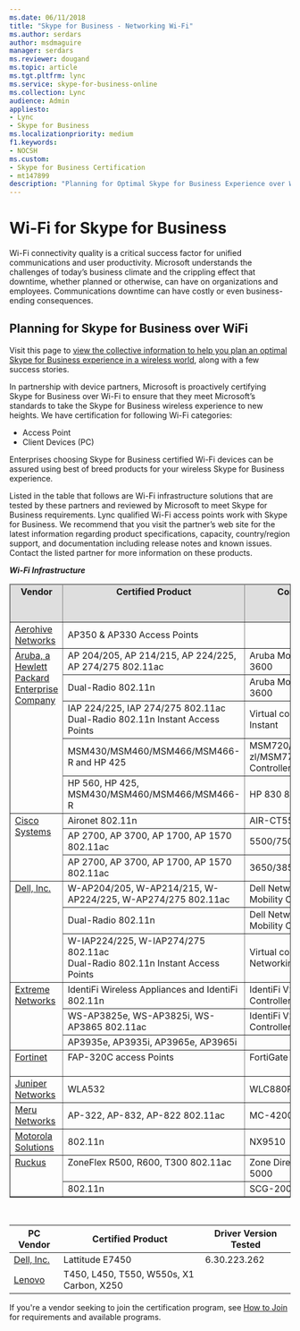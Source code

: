 ```yaml
---
ms.date: 06/11/2018
title: "Skype for Business - Networking Wi-Fi"
ms.author: serdars
author: msdmaguire
manager: serdars
ms.reviewer: dougand
ms.topic: article
ms.tgt.pltfrm: lync
ms.service: skype-for-business-online
ms.collection: Lync
audience: Admin
appliesto:
- Lync
- Skype for Business 
ms.localizationpriority: medium
f1.keywords:
- NOCSH
ms.custom:
- Skype for Business Certification
- mt147899
description: "Planning for Optimal Skype for Business Experience over Wi-Fi provides the collective information to help you plan an optimal Skype for Business experience in a wireless world."
---
```


# Wi-Fi for Skype for Business
Wi-Fi connectivity quality is a critical success factor for unified communications and user productivity. Microsoft understands the challenges of today’s business climate and the crippling effect that downtime, whether planned or otherwise, can have on organizations and employees. Communications downtime can have costly or even business-ending consequences.

## Planning for Skype for Business over WiFi
Visit this page to [view the collective information to help you plan an optimal Skype for Business experience in a wireless world](plan-wifi.md), along with a few success stories.

In partnership with device partners, Microsoft is proactively certifying Skype for Business over Wi-Fi to ensure that they meet Microsoft’s standards to take the Skype for Business wireless experience to new heights. We have certification for following Wi-Fi categories:
- Access Point
- Client Devices (PC)

Enterprises choosing Skype for Business certified Wi-Fi devices can be assured using best of breed products for your wireless Skype for Business experience.

Listed in the table that follows are Wi-Fi infrastructure solutions that are tested by these partners and reviewed by Microsoft to meet Skype for Business requirements. Lync qualified Wi-Fi access points work with Skype for Business. We recommend that you visit the partner’s web site for the latest information regarding product specifications, capacity, country/region support, and documentation including release notes and known issues. Contact the listed partner for more information on these products.

 ***Wi-Fi Infrastructure***
<table border="1" cellpadding="5" cellspacing="" class="grid">
    <colgroup>
        <col width="83" />
        <col width="236" />
        <col width="306" />
        <col width="103" />
    </colgroup>
    <thead>
        <tr bgcolor="#DEDEDE">
            <td align="center" valign="top"><strong>Vendor</strong></td>
            <td align="center" valign="top"><strong>Certified Product</strong></td>
            <td align="center" valign="top"><strong>Controller Used</strong></td>
            <td align="center" valign="top"><strong>Firmware Version Tested</strong></td>
        </tr>
    </thead>
    <tbody>
        <tr>
            <td><a href="http://www.aerohive.com/products/access-points">Aerohive Networks</a></td>
            <td>AP350 &amp; AP330 Access Points</td>
            <td> </td>
            <td>HiveOS 6.4r1</td>
        </tr>
        <tr align="left" valign="top">
            <td rowspan="5"><a href="https://www.arubanetworks.com/">Aruba, a Hewlett Packard Enterprise Company</a></td>
            <td>AP 204/205, AP 214/215, AP 224/225, AP 274/275 802.11ac</td>
            <td>Aruba Mobility Controller 3600</td>
            <td>AOS 6.4.2.0</td>
        </tr>
        <tr>
            <td>Dual-Radio 802.11n</td>
            <td>Aruba Mobility Controller 3600</td>
            <td>AOS 6.1.3.2</td>
        </tr>
        <tr>
            <td>IAP 224/225, IAP 274/275 802.11ac<br />Dual-Radio 802.11n Instant Access Points</td>
            <td>Virtual controller for Aruba Instant</td>
            <td>4.0.0.7</td>
        </tr>
        <tr>
            <td>MSM430/MSM460/MSM466/MSM466-R and HP 425</td>
            <td>MSM720/MSM760/MSM765 zl/MSM775 zl Wireless LAN Controllers</td>
            <td>6.0.1.1</td>
        </tr>
        <tr>
            <td>HP 560, HP 425, MSM430/MSM460/MSM466/MSM466-R</td>
            <td>HP 830 8G</td>
            <td>3507P26</td>
        </tr>
        <tr align="left" valign="top">
            <td rowspan="3"><a href="https://support.ruckuswireless.com/">Cisco Systems</a></td>
            <td>Aironet 802.11n</td>
            <td>AIR-CT5508-K9</td>
            <td>SW 7.6</td>
        </tr>
        <tr>
            <td>AP 2700, AP 3700, AP 1700, AP 1570 802.11ac</td>
            <td>5500/7500/8500/WiSM2</td>
            <td>AireOS 8.0.100.0</td>
        </tr>
        <tr>
            <td>AP 2700, AP 3700, AP 1700, AP 1570 802.11ac</td>
            <td>3650/3850/5760</td>
            <td>IOS-XE 03.07.00E</td>
        </tr>
        <tr align="left" valign="top">
            <td rowspan="3"><a href="https://www.dell.com/us/business/p/powerconnect-w-series?~ck=anav">Dell, Inc.</a></td>
            <td>W-AP204/205, W-AP214/215, W-AP224/225, W-AP274/275 802.11ac</td>
            <td>Dell Networking W-Series Mobility Controller W-3600</td>
            <td>AOS 6.4.2.0 and higher</td>
        </tr>
        <tr>
            <td>Dual-Radio 802.11n</td>
            <td>Dell Networking W-Series Mobility Controller W-3601</td>
            <td>AOS 6.1.3.2 and higher</td>
        </tr>
        <tr>
            <td>W-IAP224/225, W-IAP274/275 802.11ac<br />Dual-Radio 802.11n Instant Access Points</td>
            <td>Virtual controller for Dell Networking W-Series Instant</td>
            <td>4.0.0.7 and higher</td>
        </tr>
        <tr align="left" valign="top">
            <td rowspan="3"><a href="https://www.extremenetworks.com/">Extreme Networks</a></td>
            <td>IdentiFi Wireless Appliances and IdentiFi 802.11n</td>
            <td>IdentiFi V2110 Virtual Controller on Vmware</td>
            <td>9.01.01.0228</td>
        </tr>
        <tr>
            <td>WS-AP3825e, WS-AP3825i, WS-AP3865 802.11ac</td>
            <td>IdentiFi V2110 Virtual Controller on VMware</td>
            <td>09.12.01.0067</td>
        </tr>
        <tr>
            <td>AP3935e, AP3935i, AP3965e, AP3965i</td>
            <td> </td>
            <td> </td>
        </tr>
        <tr align="left" valign="top">
            <td><a href="https://www.fortinet.com/products.html">Fortinet</a></td>
            <td>FAP-320C access Points</td>
            <td>FortiGate 600D </td>
            <td>FortiOS v5.6.2 build 1486 (GA</td>
        </tr>
        <tr>
            <td><a href="https://www.juniper.net/us/en/partners/technology-alliances/unified-communications/">Juniper Networks</a></td>
            <td>WLA532</td>
            <td>WLC880R</td>
            <td>MSS 8.0</td>
        </tr>
        <tr>
            <td><a href="http://www.merunetworks.com/products/technology/microsoft-lync/index.html">Meru Networks</a></td>
            <td>AP-322, AP-832, AP-822 802.11ac</td>
            <td>MC-4200</td>
            <td>6.1.2</td>
        </tr>
        <tr>
            <td><a href="https://www.motorolasolutions.com">Motorola Solutions</a></td>
            <td>802.11n</td>
            <td>NX9510</td>
            <td>WiNG 5.5.0.0</td>
        </tr>
        <tr align="left" valign="top">
            <td rowspan="2"><a href="https://www.commscope.com/ruckus">Ruckus</a></td>
            <td>ZoneFlex R500, R600, T300 802.11ac</td>
            <td>Zone Director 1200, 3000, 5000</td>
            <td>9.9.0/0 build 118</td>
        </tr>
        <tr>
            <td>802.11n</td>
            <td>SCG-200</td>
            <td>SCG 2.5</td>
        </tr>
    </tbody>
</table>
<br>

|PC Vendor|Certified Product|Driver Version Tested|
|---|---|---|
|[Dell, Inc.](https://www.dell.com/us/business/p/latitude-e7450-ultrabook/pd)|Lattitude E7450|6.30.223.262|
|[Lenovo](http://shop.lenovo.com/us/en/laptops/)|T450, L450, T550, W550s, X1 Carbon, X250||

If you're a vendor seeking to join the certification program, see [How to Join](how-to-join.md) for requirements and available programs.

